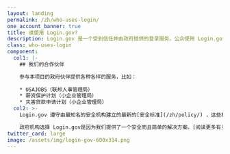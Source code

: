 ```yaml
---
layout: landing
permalink: /zh/who-uses-login/
one_account_banner: true
title: 谁使用 Login.gov?
description: Login.gov 是一个受到信任并由政府提供的登录服务。公众使用 Login.gov 来简单安全地访问我们政府合作伙伴提供的服务。
class: who-uses-login
component:
  col1: |-
    ## 我们的合作伙伴

    参与本项目的政府伙伴提供各种各样的服务，比如：
    
    * USAJOBS（联邦人事管理局）
    * 薪资保护计划（小企业管理局）
    * 灾害贷款申请计划（小企业管理局）
  col2: >-
    Login.gov 遵守由最知名的安全机构建立的最新的[安全标准](/zh/policy/) ，这些机构包括国家标准与技术研究院（[National Institute of Standards and Technology）](https://www.nist.gov/)、网络安全国家行动计划（ [Cybersecurity National Action Plan](https://www.hsdl.org/c/cybersecurity-national-action-plan/)）以及联邦采购服务局（ [Federal Acquisition Service）](https://www.gsa.gov/about-us/organization/federal-acquisition-service)

    政府机构选择 Login.gov是因为我们提供了一个安全而且简单的解决方案。[阅读更多有关我们的伙伴计划的内容](/partners/)。
twitter_card: large
image: /assets/img/login-gov-600x314.png
---
```

